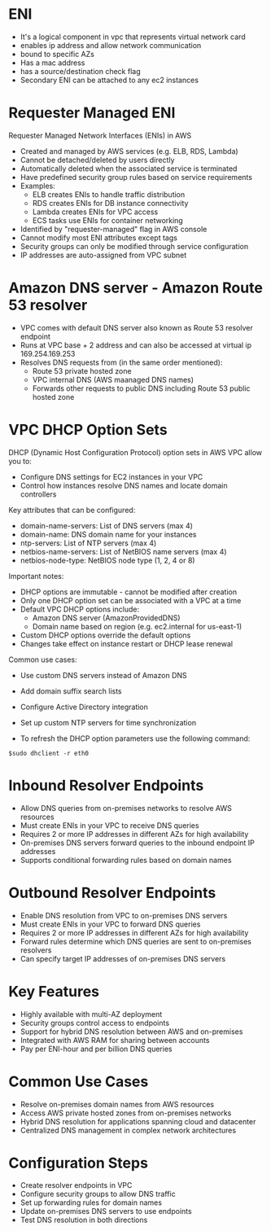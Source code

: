 # ENI
- It's a logical component in vpc that represents virtual network card 
-  enables ip address and allow network communication
-  bound to specific AZs
-  Has a mac address
-  has a source/destination check flag
-  Secondary ENI can be attached to any ec2 instances


# Requester Managed ENI

Requester Managed Network Interfaces (ENIs) in AWS
- Created and managed by AWS services (e.g. ELB, RDS, Lambda)
- Cannot be detached/deleted by users directly 
- Automatically deleted when the associated service is terminated
- Have predefined security group rules based on service requirements
- Examples:
  - ELB creates ENIs to handle traffic distribution
  - RDS creates ENIs for DB instance connectivity
  - Lambda creates ENIs for VPC access 
  - ECS tasks use ENIs for container networking
- Identified by "requester-managed" flag in AWS console
- Cannot modify most ENI attributes except tags
- Security groups can only be modified through service configuration
- IP addresses are auto-assigned from VPC subnet



# Amazon DNS server - Amazon Route 53 resolver

- VPC comes with default DNS server also known as Route 53 resolver endpoint
- Runs at VPC base + 2 address and can also be accessed at virtual ip 169.254.169.253
- Resolves DNS requests from (in the same order mentioned):
   - Route 53 private hosted zone
   - VPC internal DNS (AWS maanaged DNS names)
   - Forwards other requests to public DNS including Route 53 public hosted zone




# VPC DHCP Option Sets

DHCP (Dynamic Host Configuration Protocol) option sets in AWS VPC allow you to:
- Configure DNS settings for EC2 instances in your VPC
- Control how instances resolve DNS names and locate domain controllers

Key attributes that can be configured:
- domain-name-servers: List of DNS servers (max 4)
- domain-name: DNS domain name for your instances  
- ntp-servers: List of NTP servers (max 4)
- netbios-name-servers: List of NetBIOS name servers (max 4)
- netbios-node-type: NetBIOS node type (1, 2, 4 or 8)

Important notes:
- DHCP options are immutable - cannot be modified after creation
- Only one DHCP option set can be associated with a VPC at a time
- Default VPC DHCP options include:
  - Amazon DNS server (AmazonProvidedDNS)
  - Domain name based on region (e.g. ec2.internal for us-east-1)
- Custom DHCP options override the default options
- Changes take effect on instance restart or DHCP lease renewal

Common use cases:
- Use custom DNS servers instead of Amazon DNS
- Add domain suffix search lists
- Configure Active Directory integration
- Set up custom NTP servers for time synchronization 

- To refresh the DHCP option parameters use the following command:

```
$sudo dhclient -r eth0

```


# Inbound Resolver Endpoints
- Allow DNS queries from on-premises networks to resolve AWS resources
- Must create ENIs in your VPC to receive DNS queries
- Requires 2 or more IP addresses in different AZs for high availability
- On-premises DNS servers forward queries to the inbound endpoint IP addresses
- Supports conditional forwarding rules based on domain names

# Outbound Resolver Endpoints  
- Enable DNS resolution from VPC to on-premises DNS servers
- Must create ENIs in your VPC to forward DNS queries
- Requires 2 or more IP addresses in different AZs for high availability
- Forward rules determine which DNS queries are sent to on-premises resolvers
- Can specify target IP addresses of on-premises DNS servers

# Key Features
- Highly available with multi-AZ deployment
- Security groups control access to endpoints
- Support for hybrid DNS resolution between AWS and on-premises
- Integrated with AWS RAM for sharing between accounts
- Pay per ENI-hour and per billion DNS queries

# Common Use Cases
- Resolve on-premises domain names from AWS resources
- Access AWS private hosted zones from on-premises networks  
- Hybrid DNS resolution for applications spanning cloud and datacenter
- Centralized DNS management in complex network architectures

# Configuration Steps
- Create resolver endpoints in VPC
- Configure security groups to allow DNS traffic
- Set up forwarding rules for domain names
- Update on-premises DNS servers to use endpoints
- Test DNS resolution in both directions